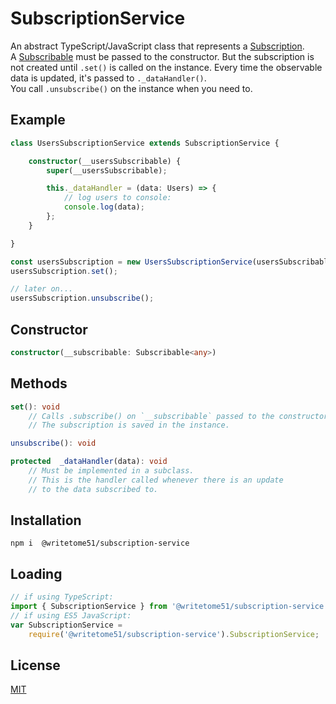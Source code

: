 # SubscriptionService

An abstract TypeScript/JavaScript class that represents a [Subscription](https://rxjs-dev.firebaseapp.com/guide/subscription).  
A [Subscribable](https://rxjs-dev.firebaseapp.com/api/index/interface/Subscribable) must be passed
 to the constructor.
 But the subscription is not created until `.set()` is called on the instance.
 Every time the observable data is updated, it's passed to `._dataHandler()`.  
 You call `.unsubscribe()` on the instance when you need to.


## Example
```ts
class UsersSubscriptionService extends SubscriptionService {

    constructor(__usersSubscribable) {
        super(__usersSubscribable);

        this._dataHandler = (data: Users) => {
            // log users to console:
            console.log(data);
        };
    }

}

const usersSubscription = new UsersSubscriptionService(usersSubscribable);
usersSubscription.set();

// later on...
usersSubscription.unsubscribe();
```
    

## Constructor
```ts
constructor(__subscribable: Subscribable<any>)
```

## Methods

```ts
set(): void
    // Calls .subscribe() on `__subscribable` passed to the constructor.
    // The subscription is saved in the instance.

unsubscribe(): void

protected  _dataHandler(data): void
    // Must be implemented in a subclass.
    // This is the handler called whenever there is an update
    // to the data subscribed to.
```


## Installation

`npm i  @writetome51/subscription-service`

## Loading
```ts
// if using TypeScript:
import { SubscriptionService } from '@writetome51/subscription-service';
// if using ES5 JavaScript:
var SubscriptionService = 
    require('@writetome51/subscription-service').SubscriptionService;
```

## License
[MIT](https://choosealicense.com/licenses/mit/)
